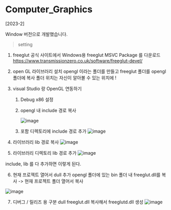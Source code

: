 # Computer_Graphics
[2023-2]

Window 버전으로 개발했습니다.
<br>

> setting
1. freeglut 공식 사이트에서 Windows용 freeglut MSVC Package 를 다운로드
https://www.transmissionzero.co.uk/software/freeglut-devel/

2. open GL 라이브러리 설치
   opengl 이라는 폴더를 만들고 freeglut 폴더를 opengl 폴더에 복사
   폴더 위치는 자신이 알아볼 수 있는 위치에 !

3. visual Studio 랑 OpenGL 연동하기
   1) Debug x86 설정
      
   2) opengl 내 include 경로 복사
      
      ![image](https://github.com/user-attachments/assets/b2ebb88f-71b4-409e-92a8-5c25702a532a)


   3) 포함 디렉토리에 include 경로 추가
    ![image](https://github.com/user-attachments/assets/e0e1540a-53c8-494d-9116-e943bf90ee4f)



  4) 라이브러리 lib 경로 복사
     ![image](https://github.com/user-attachments/assets/86673c8e-a358-4954-a0a0-1a5b979da2ec)




  5) 라이브러리 디렉토리 lib 경로 추가
     ![image](https://github.com/user-attachments/assets/b9bdf042-1c73-4a6a-b255-dc49a80bbafc)


  include, lib 를 다 추가하면 이렇게 된다.
  

  6) 현재 프로젝트 열어서 dull 추가
      opengl 폴더에 있는 bin 폴더 내 freeglut.dll를 복사 -> 현재 프로젝트 폴더 열어서 복사
     
   ![image](https://github.com/user-attachments/assets/c9c72192-6e99-4e30-999f-51311d69f8a4)




  7) 디버그 / 릴리즈 용 구분 dull
     freeglut.dll 복사해서 freeglutd.dll 생성
     ![image](https://github.com/user-attachments/assets/4a072691-ab0b-4318-bbd5-ae00975be67d)






